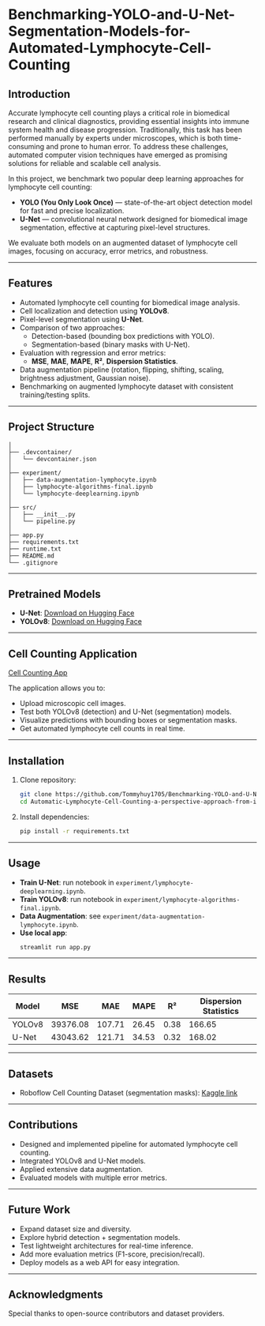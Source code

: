 # Benchmarking-YOLO-and-U-Net-Segmentation-Models-for-Automated-Lymphocyte-Cell-Counting

## Introduction  
Accurate lymphocyte cell counting plays a critical role in biomedical research and clinical diagnostics, providing essential insights into immune system health and disease progression. Traditionally, this task has been performed manually by experts under microscopes, which is both time-consuming and prone to human error. To address these challenges, automated computer vision techniques have emerged as promising solutions for reliable and scalable cell analysis.

In this project, we benchmark two popular deep learning approaches for lymphocyte cell counting:

- **YOLO (You Only Look Once)** — state-of-the-art object detection model for fast and precise localization.  
- **U-Net** — convolutional neural network designed for biomedical image segmentation, effective at capturing pixel-level structures.  

We evaluate both models on an augmented dataset of lymphocyte cell images, focusing on accuracy, error metrics, and robustness.  

---

## **Features**
- Automated lymphocyte cell counting for biomedical image analysis.
- Cell localization and detection using **YOLOv8**.
- Pixel-level segmentation using **U-Net**.
- Comparison of two approaches:
  - Detection-based (bounding box predictions with YOLO).
  - Segmentation-based (binary masks with U-Net).
- Evaluation with regression and error metrics:
  - **MSE**, **MAE**, **MAPE**, **R²**, **Dispersion Statistics**.
- Data augmentation pipeline (rotation, flipping, shifting, scaling, brightness adjustment, Gaussian noise).
- Benchmarking on augmented lymphocyte dataset with consistent training/testing splits.

---

## Project Structure  
```
│
├── .devcontainer/
│   └── devcontainer.json
│
├── experiment/                    
│   ├── data-augmentation-lymphocyte.ipynb
│   ├── lymphocyte-algorithms-final.ipynb
│   └── lymphocyte-deeplearning.ipynb
│
├── src/                            
│   ├── __init__.py
│   └── pipeline.py                     
│              
├── app.py                         
├── requirements.txt
├── runtime.txt
├── README.md
└── .gitignore
```
---

## **Pretrained Models**

* **U-Net**: [Download on Hugging Face](https://huggingface.co/Sura3607/cell_seg_unet)
* **YOLOv8**: [Download on Hugging Face](https://huggingface.co/Sura3607/cell_yolov8)

---

## **Cell Counting Application**

[Cell Counting App](https://cca-app.streamlit.app/)

The application allows you to:
- Upload microscopic cell images.
- Test both YOLOv8 (detection) and U-Net (segmentation) models.
- Visualize predictions with bounding boxes or segmentation masks.
- Get automated lymphocyte cell counts in real time.

---

## **Installation**

1. Clone repository:

   ```bash
   git clone https://github.com/Tommyhuy1705/Benchmarking-YOLO-and-U-Net-Segmentation-Models-for-Automated-Lymphocyte-Cell-Counting.git
   cd Automatic-Lymphocyte-Cell-Counting-a-perspective-approach-from-image-segmentation-and-deep-learning
   ```
2. Install dependencies:

   ```bash
   pip install -r requirements.txt
   ```

---

## **Usage**

* **Train U-Net**: run notebook in `experiment/lymphocyte-deeplearning.ipynb`.
* **Train YOLOv8**: run notebook in `experiment/lymphocyte-algorithms-final.ipynb`.
* **Data Augmentation**: see `experiment/data-augmentation-lymphocyte.ipynb`.
* **Use local app**:
   ```bash
  streamlit run app.py
  ```

---

## **Results**

| Model  | MSE | MAE | MAPE | R²  | Dispersion Statistics |
| ------ | --- | --- | ---- | --- | --------------------- |
| YOLOv8 | 39376.08 | 107.71 | 26.45  | 0.38 |166.65|
| U-Net  | 43043.62 | 121.71 | 34.53  | 0.32 |168.02|

---

## **Datasets**

* Roboflow Cell Counting Dataset (segmentation masks):
  [Kaggle link](https://www.kaggle.com/datasets/tensura3607/cell-counting-roboflow-segmentation-masks)

---

## **Contributions**

* Designed and implemented pipeline for automated lymphocyte cell counting.
* Integrated YOLOv8 and U-Net models.
* Applied extensive data augmentation.
* Evaluated models with multiple error metrics.

---

## **Future Work**

* Expand dataset size and diversity.
* Explore hybrid detection + segmentation models.
* Test lightweight architectures for real-time inference.
* Add more evaluation metrics (F1-score, precision/recall).
* Deploy models as a web API for easy integration.

---

## **Acknowledgments**

Special thanks to open-source contributors and dataset providers.


